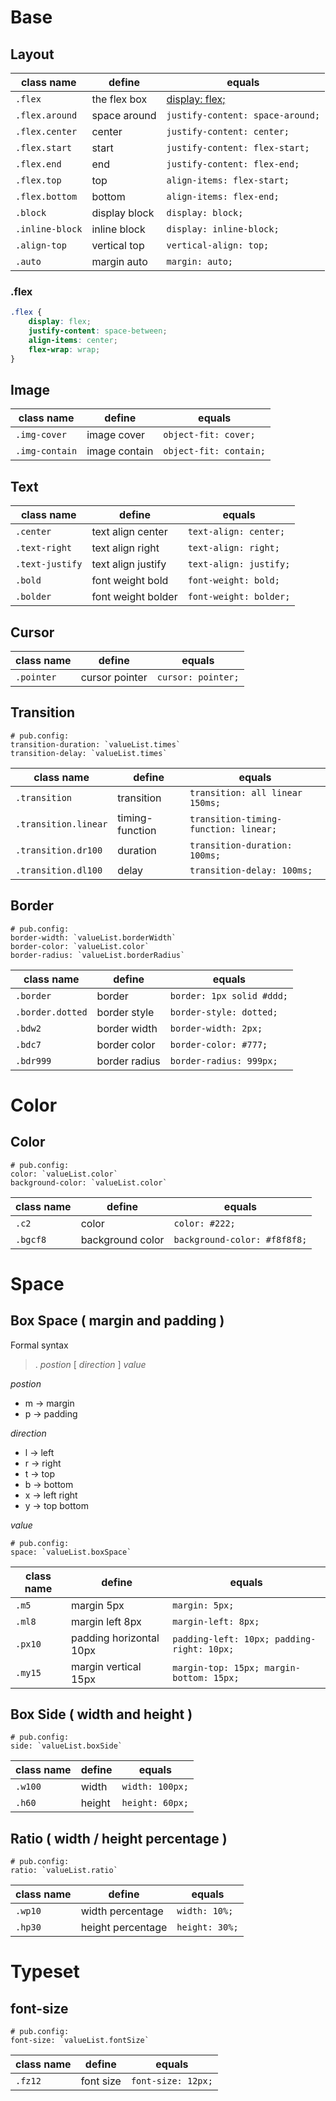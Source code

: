 
# Base

## Layout

| class name | define | equals |
| - | - | - |
| `.flex ` | the flex box | [display: flex;](#flex) |
| `.flex.around` | space around| `justify-content: space-around;` |
| `.flex.center` | center | `justify-content: center;` |
| `.flex.start` | start | `justify-content: flex-start;` |
| `.flex.end` | end | `justify-content: flex-end;` |
| `.flex.top` | top | `align-items: flex-start;` |
| `.flex.bottom` | bottom | `align-items: flex-end;` |
| `.block` | display block | `display: block;` |
| `.inline-block` | inline block | `display: inline-block;` |
| `.align-top` | vertical top | `vertical-align: top;` |
| `.auto` | margin auto | `margin: auto;` |


### .flex
```css
.flex {
    display: flex;
    justify-content: space-between;
    align-items: center;
    flex-wrap: wrap;
}
```
## Image

| class name | define | equals |
| - | - | - |
| `.img-cover` | image cover | `object-fit: cover;` |
| `.img-contain` | image contain | `object-fit: contain;` |

## Text

| class name | define | equals |
| - | - | - |
| `.center` | text align center | `text-align: center;` |
| `.text-right` | text align right | `text-align: right;` |
| `.text-justify` | text align justify | `text-align: justify;` |
| `.bold` | font weight bold | `font-weight: bold;` |
| `.bolder` | font weight bolder | `font-weight: bolder;` |

## Cursor

| class name | define | equals |
| - | - | - |
| `.pointer` | cursor pointer | `cursor: pointer;` |
## Transition

```
# pub.config: 
transition-duration: `valueList.times`
transition-delay: `valueList.times`
```

| class name | define | equals |
| - | - | - |
| `.transition` | transition | `transition: all linear 150ms;` |
| `.transition.linear` | timing-function | `transition-timing-function: linear;` |
| `.transition.dr100` | duration | `transition-duration: 100ms;` |
| `.transition.dl100` | delay | `transition-delay: 100ms;` |

## Border

```
# pub.config: 
border-width: `valueList.borderWidth`
border-color: `valueList.color`
border-radius: `valueList.borderRadius`
```

| class name | define | equals |
| - | - | - |
| `.border` | border | `border: 1px solid #ddd;` |
| `.border.dotted` | border style | `border-style: dotted;` |
| `.bdw2` | border width | `border-width: 2px;` |
| `.bdc7` | border color | `border-color: #777;` |
| `.bdr999` | border radius | `border-radius: 999px;` |

# Color

## Color

```
# pub.config: 
color: `valueList.color`
background-color: `valueList.color`
```
| class name | define | equals |
| - | - | - |
| `.c2` | color | `color: #222;` |
| `.bgcf8` | background color | `background-color: #f8f8f8;` |

# Space

## Box Space ( margin and padding )

Formal syntax

> . *postion* [ *direction* ] *value*

*postion*

- m -> margin
- p -> padding

*direction*

- l -> left
- r -> right
- t -> top
- b -> bottom
- x -> left right
- y -> top bottom

*value*

```
# pub.config: 
space: `valueList.boxSpace`
```

| class name | define | equals |
| - | - | - |
| `.m5` | margin 5px | `margin: 5px;` |
| `.ml8` | margin left 8px | `margin-left: 8px;` |
| `.px10` | padding horizontal 10px | `padding-left: 10px; padding-right: 10px;` |
| `.my15` | margin vertical 15px | `margin-top: 15px; margin-bottom: 15px;` |


## Box Side ( width and height )

```
# pub.config: 
side: `valueList.boxSide`
```

| class name | define | equals |
| - | - | - |
| `.w100` | width | `width: 100px;` |
| `.h60` | height | `height: 60px;` |

## Ratio ( width / height percentage ) 

```
# pub.config: 
ratio: `valueList.ratio`
```

| class name | define | equals |
| - | - | - |
| `.wp10` | width percentage | `width: 10%;` |
| `.hp30` | height percentage | `height: 30%;` |

# Typeset
## font-size

```
# pub.config: 
font-size: `valueList.fontSize`
```

| class name | define | equals |
| - | - | - |
| `.fz12` | font size | `font-size: 12px;` |

